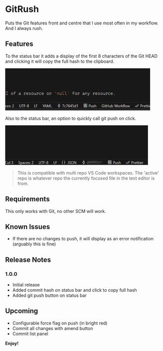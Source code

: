 # GitRush

 Puts the Git features front and centre that I use most often in my workflow. And I always rush.

## Features

To the status bar it adds a display of the first 8 characters of the Git HEAD and clicking it will copy the full hash to the clipboard.

![Copy Commit](images/copy-hash.gif)

Also to the status bar, an option to quickly call git push on click.

![Push](images/push.gif)

> This is compatible with multi repo VS Code workspaces. The 'active' repo is whatever repo the currently focused file in the text editor is from.

## Requirements

This only works with Git, no other SCM will work.

## Known Issues

- If there are no changes to push, it will display as an error notification (arguably this is fine)

## Release Notes

### 1.0.0

- Initial release
- Added commit hash on status bar and click to copy full hash
- Added git push button on status bar

## Upcoming

- Configurable force flag on push (in bright red)
- Commit all changes with amend button
- Commit list panel

**Enjoy!**
